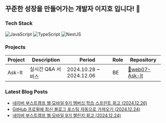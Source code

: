 ## 꾸준한 성장을 만들어가는 개발자 이지호 입니다! 🤗

### Tech Stack
![JavaScript](https://shields.io/badge/JavaScript-F7DF1E?logo=JavaScript&logoColor=000)
![TypeScript](https://shields.io/badge/TypeScript-3178C6?logo=TypeScript&logoColor=FFF)
![NestJS](https://img.shields.io/badge/-NestJS-E0234E?logo=nestjs&logoColor=white)

### Projects

| Project | Description | Period | Role | Repository |
|---------|------------|--------|-------------------|------------|
| Ask-It | 실시간 Q&A 서비스 | 2024.10.28 ~ 2024.12.06 | BE | [🔗web07-Ask-It](https://github.com/boostcampwm-2024/web07-Ask-It) |
### Latest Blog Posts
- [네이버 부스트캠프 웹·모바일 9기 멤버십 학습 스프린트 회고 (2024.12.26)](https://velog.io/@wlgh1553/%EB%84%A4%EC%9D%B4%EB%B2%84-%EB%B6%80%EC%8A%A4%ED%8A%B8%EC%BA%A0%ED%94%84-%EC%9B%B9%EB%AA%A8%EB%B0%94%EC%9D%BC-9%EA%B8%B0-%EB%A9%A4%EB%B2%84%EC%8B%AD-%ED%95%99%EC%8A%B5-%EC%8A%A4%ED%94%84%EB%A6%B0%ED%8A%B8-%ED%9A%8C%EA%B3%A0)
- [GitHub 프로필에 최신 블로그 포스팅 자동으로 가져오기 (2024.12.24)](https://velog.io/@wlgh1553/GitHub-%ED%94%84%EB%A1%9C%ED%95%84%EC%97%90-%EC%B5%9C%EC%8B%A0-%EB%B8%94%EB%A1%9C%EA%B7%B8-%ED%8F%AC%EC%8A%A4%ED%8C%85-%EC%9E%90%EB%8F%99%EC%9C%BC%EB%A1%9C-%EA%B0%80%EC%A0%B8%EC%98%A4%EA%B8%B0)
- [네이버 부스트캠프 웹·모바일 9기 챌린지 회고 (2024.12.24)](https://velog.io/@wlgh1553/%EB%84%A4%EC%9D%B4%EB%B2%84-%EB%B6%80%EC%8A%A4%ED%8A%B8%EC%BA%A0%ED%94%84-%EC%9B%B9%EB%AA%A8%EB%B0%94%EC%9D%BC-9%EA%B8%B0-%EC%B1%8C%EB%A6%B0%EC%A7%80-%ED%9A%8C%EA%B3%A0)